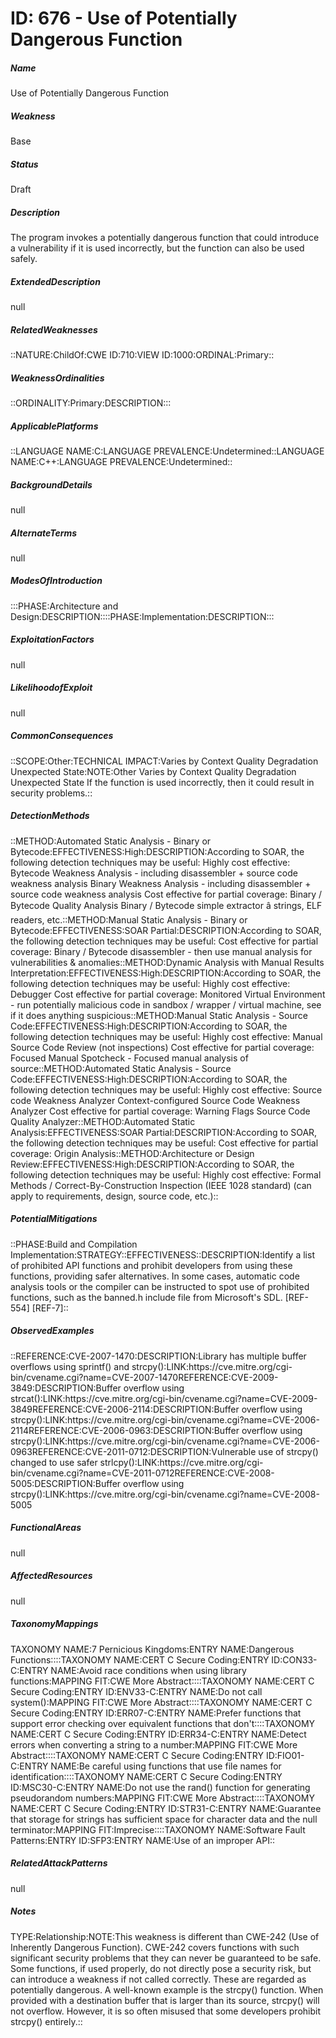 # ID: 676 - Use of Potentially Dangerous Function
<h5>Name</h5>Use of Potentially Dangerous Function
<h5>Weakness</h5>Base
<h5>Status</h5>Draft
<h5>Description</h5>The program invokes a potentially dangerous function that could introduce a vulnerability if it is used incorrectly, but the function can also be used safely.
<h5>ExtendedDescription</h5>null
<h5>RelatedWeaknesses</h5>::NATURE:ChildOf:CWE ID:710:VIEW ID:1000:ORDINAL:Primary::
<h5>WeaknessOrdinalities</h5>::ORDINALITY:Primary:DESCRIPTION:::
<h5>ApplicablePlatforms</h5>::LANGUAGE NAME:C:LANGUAGE PREVALENCE:Undetermined::LANGUAGE NAME:C++:LANGUAGE PREVALENCE:Undetermined::
<h5>BackgroundDetails</h5>null
<h5>AlternateTerms</h5>null
<h5>ModesOfIntroduction</h5>:::PHASE:Architecture and Design:DESCRIPTION::::PHASE:Implementation:DESCRIPTION:::
<h5>ExploitationFactors</h5>null
<h5>LikelihoodofExploit</h5>null
<h5>CommonConsequences</h5>::SCOPE:Other:TECHNICAL IMPACT:Varies by Context Quality Degradation Unexpected State:NOTE:Other Varies by Context Quality Degradation Unexpected State If the function is used incorrectly, then it could result in security problems.::
<h5>DetectionMethods</h5>::METHOD:Automated Static Analysis - Binary or Bytecode:EFFECTIVENESS:High:DESCRIPTION:According to SOAR, the following detection techniques may be useful: Highly cost effective: Bytecode Weakness Analysis - including disassembler + source code weakness analysis Binary Weakness Analysis - including disassembler + source code weakness analysis Cost effective for partial coverage: Binary / Bytecode Quality Analysis Binary / Bytecode simple extractor â strings, ELF readers, etc.::METHOD:Manual Static Analysis - Binary or Bytecode:EFFECTIVENESS:SOAR Partial:DESCRIPTION:According to SOAR, the following detection techniques may be useful: Cost effective for partial coverage: Binary / Bytecode disassembler - then use manual analysis for vulnerabilities & anomalies::METHOD:Dynamic Analysis with Manual Results Interpretation:EFFECTIVENESS:High:DESCRIPTION:According to SOAR, the following detection techniques may be useful: Highly cost effective: Debugger Cost effective for partial coverage: Monitored Virtual Environment - run potentially malicious code in sandbox / wrapper / virtual machine, see if it does anything suspicious::METHOD:Manual Static Analysis - Source Code:EFFECTIVENESS:High:DESCRIPTION:According to SOAR, the following detection techniques may be useful: Highly cost effective: Manual Source Code Review (not inspections) Cost effective for partial coverage: Focused Manual Spotcheck - Focused manual analysis of source::METHOD:Automated Static Analysis - Source Code:EFFECTIVENESS:High:DESCRIPTION:According to SOAR, the following detection techniques may be useful: Highly cost effective: Source code Weakness Analyzer Context-configured Source Code Weakness Analyzer Cost effective for partial coverage: Warning Flags Source Code Quality Analyzer::METHOD:Automated Static Analysis:EFFECTIVENESS:SOAR Partial:DESCRIPTION:According to SOAR, the following detection techniques may be useful: Cost effective for partial coverage: Origin Analysis::METHOD:Architecture or Design Review:EFFECTIVENESS:High:DESCRIPTION:According to SOAR, the following detection techniques may be useful: Highly cost effective: Formal Methods / Correct-By-Construction Inspection (IEEE 1028 standard) (can apply to requirements, design, source code, etc.)::
<h5>PotentialMitigations</h5>::PHASE:Build and Compilation Implementation:STRATEGY::EFFECTIVENESS::DESCRIPTION:Identify a list of prohibited API functions and prohibit developers from using these functions, providing safer alternatives. In some cases, automatic code analysis tools or the compiler can be instructed to spot use of prohibited functions, such as the banned.h include file from Microsoft's SDL. [REF-554] [REF-7]::
<h5>ObservedExamples</h5>::REFERENCE:CVE-2007-1470:DESCRIPTION:Library has multiple buffer overflows using sprintf() and strcpy():LINK:https://cve.mitre.org/cgi-bin/cvename.cgi?name=CVE-2007-1470REFERENCE:CVE-2009-3849:DESCRIPTION:Buffer overflow using strcat():LINK:https://cve.mitre.org/cgi-bin/cvename.cgi?name=CVE-2009-3849REFERENCE:CVE-2006-2114:DESCRIPTION:Buffer overflow using strcpy():LINK:https://cve.mitre.org/cgi-bin/cvename.cgi?name=CVE-2006-2114REFERENCE:CVE-2006-0963:DESCRIPTION:Buffer overflow using strcpy():LINK:https://cve.mitre.org/cgi-bin/cvename.cgi?name=CVE-2006-0963REFERENCE:CVE-2011-0712:DESCRIPTION:Vulnerable use of strcpy() changed to use safer strlcpy():LINK:https://cve.mitre.org/cgi-bin/cvename.cgi?name=CVE-2011-0712REFERENCE:CVE-2008-5005:DESCRIPTION:Buffer overflow using strcpy():LINK:https://cve.mitre.org/cgi-bin/cvename.cgi?name=CVE-2008-5005
<h5>FunctionalAreas</h5>null
<h5>AffectedResources</h5>null
<h5>TaxonomyMappings</h5>TAXONOMY NAME:7 Pernicious Kingdoms:ENTRY NAME:Dangerous Functions::::TAXONOMY NAME:CERT C Secure Coding:ENTRY ID:CON33-C:ENTRY NAME:Avoid race conditions when using library functions:MAPPING FIT:CWE More Abstract::::TAXONOMY NAME:CERT C Secure Coding:ENTRY ID:ENV33-C:ENTRY NAME:Do not call system():MAPPING FIT:CWE More Abstract::::TAXONOMY NAME:CERT C Secure Coding:ENTRY ID:ERR07-C:ENTRY NAME:Prefer functions that support error checking over equivalent functions that don't::::TAXONOMY NAME:CERT C Secure Coding:ENTRY ID:ERR34-C:ENTRY NAME:Detect errors when converting a string to a number:MAPPING FIT:CWE More Abstract::::TAXONOMY NAME:CERT C Secure Coding:ENTRY ID:FIO01-C:ENTRY NAME:Be careful using functions that use file names for identification::::TAXONOMY NAME:CERT C Secure Coding:ENTRY ID:MSC30-C:ENTRY NAME:Do not use the rand() function for generating pseudorandom numbers:MAPPING FIT:CWE More Abstract::::TAXONOMY NAME:CERT C Secure Coding:ENTRY ID:STR31-C:ENTRY NAME:Guarantee that storage for strings has sufficient space for character data and the null terminator:MAPPING FIT:Imprecise::::TAXONOMY NAME:Software Fault Patterns:ENTRY ID:SFP3:ENTRY NAME:Use of an improper API::
<h5>RelatedAttackPatterns</h5>null
<h5>Notes</h5>TYPE:Relationship:NOTE:This weakness is different than CWE-242 (Use of Inherently Dangerous Function). CWE-242 covers functions with such significant security problems that they can never be guaranteed to be safe. Some functions, if used properly, do not directly pose a security risk, but can introduce a weakness if not called correctly. These are regarded as potentially dangerous. A well-known example is the strcpy() function. When provided with a destination buffer that is larger than its source, strcpy() will not overflow. However, it is so often misused that some developers prohibit strcpy() entirely.::

